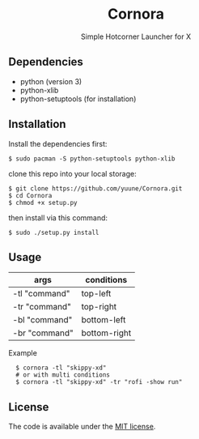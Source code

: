 <div align="center">
	<h1>Cornora</h1>
	<p>Simple Hotcorner Launcher for X</p>
</div>


## Dependencies

- python (version 3)
- python-xlib
- python-setuptools (for installation)

## Installation

Install the dependencies first:

    $ sudo pacman -S python-setuptools python-xlib

clone this repo into your local storage:

    $ git clone https://github.com/yuune/Cornora.git
    $ cd Cornora
    $ chmod +x setup.py

then install via this command:

    $ sudo ./setup.py install


## Usage

| args           | conditions   |
| -------------- | ------------ |
| -tl "command"  | top-left     |
| -tr "command"  | top-right    |
| -bl "command"  | bottom-left  |
| -br "command"  | bottom-right |

Example

      $ cornora -tl "skippy-xd"
      # or with multi conditions
      $ cornora -tl "skippy-xd" -tr "rofi -show run"      

      
## License

The code is available under the [MIT license](LICENSE).
